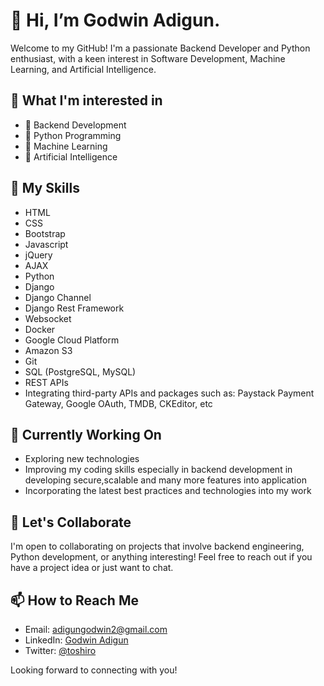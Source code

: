 # 👋 Hi, I’m Godwin Adigun.

Welcome to my GitHub! I'm a passionate Backend Developer and Python enthusiast, with a keen interest in Software Development, Machine Learning, and Artificial Intelligence.

## 👀 What I'm interested in

- 🚀 Backend Development
- 🐍 Python Programming
- 🤖 Machine Learning
- 🧠 Artificial Intelligence

## 🌱 My Skills

- HTML
- CSS
- Bootstrap
- Javascript
- jQuery
- AJAX
- Python
- Django
- Django Channel
- Django Rest Framework
- Websocket
- Docker
- Google Cloud Platform
- Amazon S3
- Git
- SQL (PostgreSQL, MySQL)
- REST APIs
- Integrating third-party APIs and packages such as: Paystack Payment Gateway, Google OAuth, TMDB, CKEditor, etc

## 💼 Currently Working On

- Exploring new technologies
- Improving my coding skills especially in backend development in developing secure,scalable and many more features into application
- Incorporating the latest best practices and technologies into my work

## 💞 Let's Collaborate

I'm open to collaborating on projects that involve backend engineering, Python development, or anything interesting! Feel free to reach out if you have a project idea or just want to chat.

## 📫 How to Reach Me

- Email: adigungodwin2@gmail.com
- LinkedIn: [Godwin Adigun](https://linkedin.com/in/godwin-adigun-b5a138219)
- Twitter: [@toshiro](https://twitter.com/toshirothethird)

Looking forward to connecting with you!

<!---
Goddy01/Goddy01 is a ✨ special ✨ repository because its `README.md` (this file) appears on your GitHub profile.
You can click the Preview link to take a look at your changes.
--->
